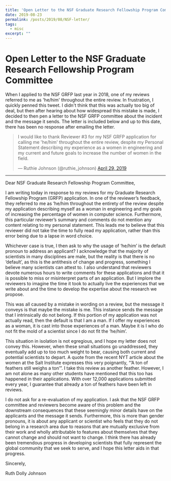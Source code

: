 ```yaml
---
title: 'Open Letter to the NSF Graduate Research Fellowship Program Committee'
date: 2019-08-23
permalink: /posts/2019/08/NSF-letter/
tags:
  - misc
excerpt: ""
---
```


# Open Letter to the NSF Graduate Research Fellowship Program Committee

When I applied to the NSF GRFP last year in 2018, one of my reviews referred to me as 'he/him' throughout the entire review. In frustration, I quickly penned this tweet. I didn't think that this was actually too big of deal, but then after hearing about how widespread this mistake is made, I decided to then pen a letter to the NSF GRFP committee about the incident and the message it sends. The letter is included below and up to this date, there has been no response after emailing the letter. 

<blockquote class="twitter-tweet"><p lang="en" dir="ltr">I would like to thank Reviewer #3 for my NSF GRFP application for calling me &#39;he/him&#39; throughout the entire review, despite my Personal Statement describing my experience as a women in engineering and my current and future goals to increase the number of women in the field.</p>&mdash; Ruthie Johnson (@ruthie_johnson) <a href="https://twitter.com/ruthie_johnson/status/1122897607104143362?ref_src=twsrc%5Etfw">April 29, 2019</a></blockquote> <script async src="https://platform.twitter.com/widgets.js" charset="utf-8"></script>


---


Dear NSF Graduate Research Fellowship Program Committee,

I am writing today in response to my reviews for my Graduate Research Fellowship Program (GRFP) application. In one of the reviewer’s feedback, they referred to me as ‘he/him throughout the entirety of the review despite my application describing myself as a woman in engineering and my goals of increasing the percentage of women in computer science. Furthermore, this particular reviewer’s summary and comments do not mention any content relating to my personal statement. This leads me to believe that this reviewer did not take the time to fully read my application, rather than this error being due to a lapse in word choice.

Whichever case is true, I then ask to why the usage of ‘he/him’ is the default pronoun to address an applicant? I acknowledge that the majority of scientists in many disciplines are male, but the reality is that there is no ‘default’, as this is the antithesis of change and progress, something I believe many scientists can attest to. I also understand that reviewers devote numerous hours to write comments for these applications and that it is possible to miss or misinterpret parts of an application. But I implore the reviewers to imagine the time it took to actually live the experiences that we write about and the time to develop the expertise about the research we propose. 

This was all caused by a mistake in wording on a review, but the message it conveys is that maybe the mistake is me. This instance sends the message that I intrinsically do not belong. If this portion of my application was not actually read, then the default is that I am a man. If I offer my experiences as a woman, it is cast into those experiences of a man. Maybe it is I who do not fit the mold of a scientist since I do not fit the ‘he/him’.

This situation in isolation is not egregious, and I hope my letter does not convey this. However, when these small situations go unaddressed, they eventually add up to too much weight to bear, causing both current and potential scientists to depart. A quote from the recent NYT article about the women at the Salt Institute expresses this very poignantly, “’A ton of feathers still weighs a ton’”. I take this review as another feather. However, I am not alone as many other students have mentioned that this too has happened in their applications. With over 12,000 applications submitted every year, I guarantee that already a ton of feathers have been left in reviews.  

I do not ask for a re-evaluation of my application. I ask that the NSF GRFP committee and reviewers become aware of this problem and the downstream consequences that these seemingly minor details have on the applicants and the message it sends. Furthermore, this is more than gender pronouns, it is about any applicant or scientist who feels that they do not belong in a research area due to reasons that are mutually exclusive from their work and wholly attributable to features about themselves that they cannot change and should not want to change. I think there has already been tremendous progress in developing scientists that fully represent the global community that we seek to serve, and I hope this letter aids in that progress.

Sincerely,

Ruth Dolly Johnson


